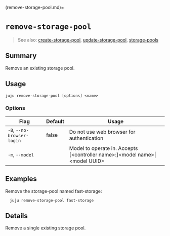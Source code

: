 (remove-storage-pool.md)=
# `remove-storage-pool`
> See also: [create-storage-pool](#create-storage-pool), [update-storage-pool](#update-storage-pool), [storage-pools](#storage-pools)

## Summary
Remove an existing storage pool.

## Usage
```juju remove-storage-pool [options] <name>```

### Options
| Flag | Default | Usage |
| --- | --- | --- |
| `-B`, `--no-browser-login` | false | Do not use web browser for authentication |
| `-m`, `--model` |  | Model to operate in. Accepts [&lt;controller name&gt;:]&lt;model name&gt;&#x7c;&lt;model UUID&gt; |

## Examples

Remove the storage-pool named fast-storage:

      juju remove-storage-pool fast-storage


## Details

Remove a single existing storage pool.